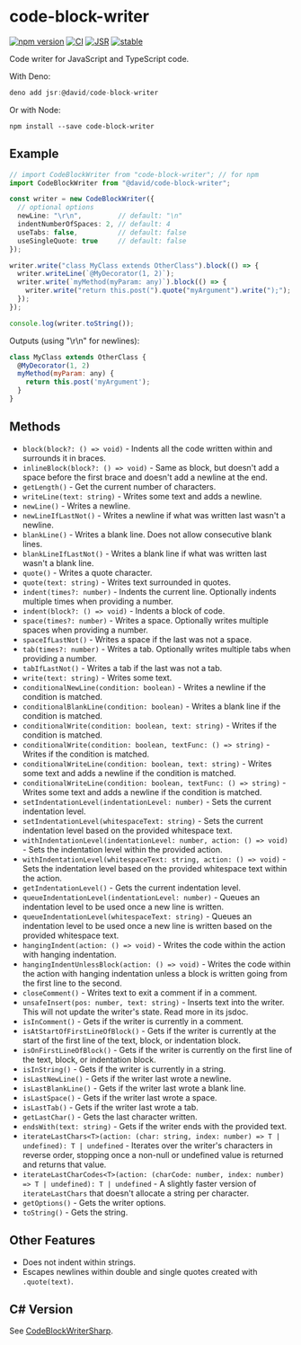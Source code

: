 # code-block-writer

[![npm version](https://badge.fury.io/js/code-block-writer.svg)](https://badge.fury.io/js/code-block-writer)
[![CI](https://github.com/dsherret/code-block-writer/workflows/CI/badge.svg)](https://github.com/dsherret/code-block-writer/actions?query=workflow%3ACI)
[![JSR](https://jsr.io/badges/@david/code-block-writer)](https://jsr.io/@david/code-block-writer)
[![stable](http://badges.github.io/stability-badges/dist/stable.svg)](http://github.com/badges/stability-badges)

Code writer for JavaScript and TypeScript code.

With Deno:

```ts
deno add jsr:@david/code-block-writer
```

Or with Node:

```
npm install --save code-block-writer
```

## Example

<!-- dprint-ignore -->

```typescript
// import CodeBlockWriter from "code-block-writer"; // for npm
import CodeBlockWriter from "@david/code-block-writer";

const writer = new CodeBlockWriter({
  // optional options
  newLine: "\r\n",         // default: "\n"
  indentNumberOfSpaces: 2, // default: 4
  useTabs: false,          // default: false
  useSingleQuote: true     // default: false
});

writer.write("class MyClass extends OtherClass").block(() => {
  writer.writeLine(`@MyDecorator(1, 2)`);
  writer.write(`myMethod(myParam: any)`).block(() => {
    writer.write("return this.post(").quote("myArgument").write(");");
  });
});

console.log(writer.toString());
```

Outputs (using "\r\n" for newlines):

<!-- dprint-ignore -->

```js
class MyClass extends OtherClass {
  @MyDecorator(1, 2)
  myMethod(myParam: any) {
    return this.post('myArgument');
  }
}
```

## Methods

- `block(block?: () => void)` - Indents all the code written within and surrounds it in braces.
- `inlineBlock(block?: () => void)` - Same as block, but doesn't add a space before the first brace and doesn't add a newline at the end.
- `getLength()` - Get the current number of characters.
- `writeLine(text: string)` - Writes some text and adds a newline.
- `newLine()` - Writes a newline.
- `newLineIfLastNot()` - Writes a newline if what was written last wasn't a newline.
- `blankLine()` - Writes a blank line. Does not allow consecutive blank lines.
- `blankLineIfLastNot()` - Writes a blank line if what was written last wasn't a blank line.
- `quote()` - Writes a quote character.
- `quote(text: string)` - Writes text surrounded in quotes.
- `indent(times?: number)` - Indents the current line. Optionally indents multiple times when providing a number.
- `indent(block?: () => void)` - Indents a block of code.
- `space(times?: number)` - Writes a space. Optionally writes multiple spaces when providing a number.
- `spaceIfLastNot()` - Writes a space if the last was not a space.
- `tab(times?: number)` - Writes a tab. Optionally writes multiple tabs when providing a number.
- `tabIfLastNot()` - Writes a tab if the last was not a tab.
- `write(text: string)` - Writes some text.
- `conditionalNewLine(condition: boolean)` - Writes a newline if the condition is matched.
- `conditionalBlankLine(condition: boolean)` - Writes a blank line if the condition is matched.
- `conditionalWrite(condition: boolean, text: string)` - Writes if the condition is matched.
- `conditionalWrite(condition: boolean, textFunc: () => string)` - Writes if the condition is matched.
- `conditionalWriteLine(condition: boolean, text: string)` - Writes some text and adds a newline if the condition is matched.
- `conditionalWriteLine(condition: boolean, textFunc: () => string)` - Writes some text and adds a newline if the condition is matched.
- `setIndentationLevel(indentationLevel: number)` - Sets the current indentation level.
- `setIndentationLevel(whitespaceText: string)` - Sets the current indentation level based on the provided whitespace text.
- `withIndentationLevel(indentationLevel: number, action: () => void)` - Sets the indentation level within the provided action.
- `withIndentationLevel(whitespaceText: string, action: () => void)` - Sets the indentation level based on the provided whitespace text within the action.
- `getIndentationLevel()` - Gets the current indentation level.
- `queueIndentationLevel(indentationLevel: number)` - Queues an indentation level to be used once a new line is written.
- `queueIndentationLevel(whitespaceText: string)` - Queues an indentation level to be used once a new line is written based on the provided whitespace text.
- `hangingIndent(action: () => void)` - Writes the code within the action with hanging indentation.
- `hangingIndentUnlessBlock(action: () => void)` - Writes the code within the action with hanging indentation unless a block is written going from the first line to the second.
- `closeComment()` - Writes text to exit a comment if in a comment.
- `unsafeInsert(pos: number, text: string)` - Inserts text into the writer. This will not update the writer's state. Read more in its jsdoc.
- `isInComment()` - Gets if the writer is currently in a comment.
- `isAtStartOfFirstLineOfBlock()` - Gets if the writer is currently at the start of the first line of the text, block, or indentation block.
- `isOnFirstLineOfBlock()` - Gets if the writer is currently on the first line of the text, block, or indentation block.
- `isInString()` - Gets if the writer is currently in a string.
- `isLastNewLine()` - Gets if the writer last wrote a newline.
- `isLastBlankLine()` - Gets if the writer last wrote a blank line.
- `isLastSpace()` - Gets if the writer last wrote a space.
- `isLastTab()` - Gets if the writer last wrote a tab.
- `getLastChar()` - Gets the last character written.
- `endsWith(text: string)` - Gets if the writer ends with the provided text.
- `iterateLastChars<T>(action: (char: string, index: number) => T | undefined): T | undefined` - Iterates over the writer's characters in reverse order, stopping once a non-null or undefined value is returned and returns that value.
- `iterateLastCharCodes<T>(action: (charCode: number, index: number) => T | undefined): T | undefined` - A slightly faster version of `iterateLastChars` that doesn't allocate a string per character.
- `getOptions()` - Gets the writer options.
- `toString()` - Gets the string.

## Other Features

- Does not indent within strings.
- Escapes newlines within double and single quotes created with `.quote(text)`.

## C# Version

See [CodeBlockWriterSharp](https://github.com/dsherret/CodeBlockWriterSharp).
